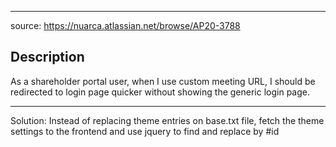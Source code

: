 - - - 
source: https://nuarca.atlassian.net/browse/AP20-3788
## Description

As a shareholder portal user, when I use custom meeting URL, I should be redirected to login page quicker without showing the generic login page.
- - -
Solution: Instead of replacing theme entries on base.txt file, fetch the theme settings to the frontend and use jquery to find and replace by \#id
